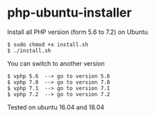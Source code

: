# php-ubuntu-installer

Install all PHP version (form 5.6 to 7.2) on Ubuntu

    $ sudo chmod +x install.sh
    $ ./install.sh

You can switch to another version

    $ vphp 5.6  --> go to version 5.6
    $ vphp 7.0  --> go to version 7.0
    $ vphp 7.1  --> go to version 7.1
    $ vphp 7.2  --> go to version 7.2

Tested on ubuntu 16.04 and 18.04
